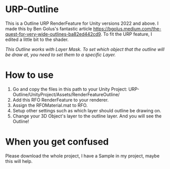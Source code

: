 # URP-Outline

This is a Outline URP RenderFeature for Unity versions 2022 and above.
I made this by Ben Golus's fantastic article https://bgolus.medium.com/the-quest-for-very-wide-outlines-ba82ed442cd9.
To fit the URP feature, I edited a little bit to the shader. 

*This Outline works with Layer Mask. To set which object that the outline will be draw at, you need to set them to a specific Layer.*

# How to use

1. Go and copy the files in this path to your Unity Project: URP-Outline/UnityProject/Assets/RenderFeatureOutline/
2. Add this RFO RenderFeature to your renderer.
3. Assign the RFOMaterial.mat to RFO.
4. Setup other settings such as which layer should outline be drawing on.
5. Change your 3D Object's layer to the outline layer. And you will see the Outline!

# When you get confused
Please download the whole project, I have a Sample in my project, maybe this will help.
